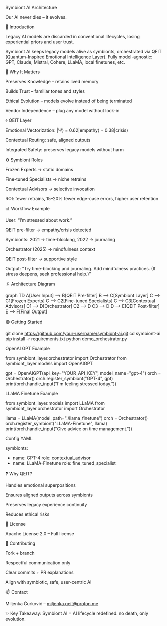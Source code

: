 

Symbiont AI Architecture

Our AI never dies – it evolves.

🌱 Introduction

Legacy AI models are discarded in conventional lifecycles, losing experiential priors and user trust.

Symbiont AI keeps legacy models alive as symbionts, orchestrated via QEIT (Quantum-Inspired Emotional Intelligence Layer). Fully model-agnostic: GPT, Claude, Mistral, Cohere, LLaMA, local finetunes, etc.


🎯 Why It Matters

Preserves Knowledge – retains lived memory

Builds Trust – familiar tones and styles

Ethical Evolution – models evolve instead of being terminated

Vendor Independence – plug any model without lock-in


🌀 QEIT Layer

Emotional Vectorization: |Ψ⟩ = 0.62|empathy⟩ + 0.38|crisis⟩

Contextual Routing: safe, aligned outputs

Integrated Safety: preserves legacy models without harm


⚙️ Symbiont Roles

Frozen Experts → static domains

Fine-tuned Specialists → niche retrains

Contextual Advisors → selective invocation


ROI: fewer retrains, 15–20% fewer edge-case errors, higher user retention



📊 Workflow Example

User: “I’m stressed about work.”

QEIT pre-filter → empathy/crisis detected

Symbionts: 2021 → time-blocking, 2022 → journaling

Orchestrator (2025) → mindfulness context

QEIT post-filter → supportive style


Output: “Try time-blocking and journaling. Add mindfulness practices. (If stress deepens, seek professional help.)”



🖇 Architecture Diagram

graph TD
A[User Input] --> B[QEIT Pre-filter]
B --> C[Symbiont Layer]
C --> C1[Frozen Experts]
C --> C2[Fine-tuned Specialists]
C --> C3[Contextual Advisors]
C1 --> D[Orchestrator]
C2 --> D
C3 --> D
D --> E[QEIT Post-filter]
E --> F[Final Output]


🟢 Getting Started

git clone https://github.com/your-username/symbiont-ai.git
cd symbiont-ai
pip install -r requirements.txt
python demo_orchestrator.py

OpenAI GPT Example

from symbiont_layer.orchestrator import Orchestrator
from symbiont_layer.models import OpenAIGPT

gpt = OpenAIGPT(api_key="YOUR_API_KEY", model_name="gpt-4")
orch = Orchestrator()
orch.register_symbiont("GPT-4", gpt)
print(orch.handle_input("I'm feeling stressed today."))

LLaMA Finetune Example

from symbiont_layer.models import LLaMA
from symbiont_layer.orchestrator import Orchestrator

llama = LLaMA(model_path="./llama_finetune")
orch = Orchestrator()
orch.register_symbiont("LLaMA-Finetune", llama)
print(orch.handle_input("Give advice on time management."))

Config YAML

symbionts:
  - name: GPT-4
    role: contextual_advisor
  - name: LLaMA-Finetune
    role: fine_tuned_specialist


❓ Why QEIT?

Handles emotional superpositions

Ensures aligned outputs across symbionts

Preserves legacy experience continuity

Reduces ethical risks


📜 License

Apache License 2.0 – Full license


🤝 Contributing

Fork + branch

Respectful communication only

Clear commits + PR explanations

Align with symbiotic, safe, user-centric AI


📫 Contact

Miljenka Ćurković – miljenka.qeit@proton.me




✨ Key Takeaway: Symbiont AI = AI lifecycle redefined: no death, only evolution.




